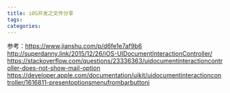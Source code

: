 ```yaml
---
title: iOS开发之文件分享
tags:
categories:
---
```



参考：https://www.jianshu.com/p/d6fe1e7af9b6
http://superdanny.link/2015/12/26/iOS-UIDocumentInteractionController/
https://stackoverflow.com/questions/23336363/uidocumentinteractioncontroller-does-not-show-mail-option
https://developer.apple.com/documentation/uikit/uidocumentinteractioncontroller/1616811-presentoptionsmenufrombarbuttoni